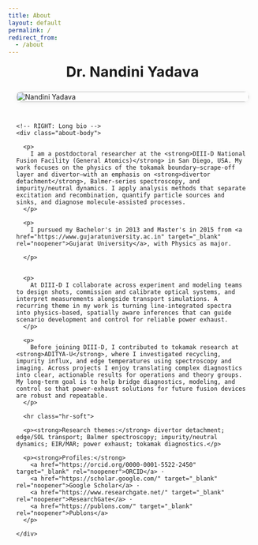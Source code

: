 ```yaml
---
title: About
layout: default
permalink: /
redirect_from:
  - /about
---
```



<style>
/* ====== Clean About layout (like the screenshot) ====== */
.about-wrap{
  max-width: 1100px; margin: 0 auto; padding: 0 1rem 2rem;
}
.about-title{
  text-align: center; font-size: clamp(1.8rem, 2.6vw, 2.4rem);
  font-weight: 700; letter-spacing:.01em; margin: .2rem 0 1.4rem;
}
.about-grid{
  display:grid; grid-template-columns: 360px 1fr; gap: 28px; align-items:start;
}
@media (max-width: 980px){ .about-grid{ grid-template-columns:1fr; } }

.about-photo img{
  width:100%; height:auto; display:block; border-radius:10px;
  box-shadow: 0 2px 10px rgba(0,0,0,.06);
}

/* readable paragraphs like the example */
.about-body p{
  margin: .75rem 0; line-height: 1.7; font-size: 1.02rem; color:#222;
}
.about-body a{ color:#0d3ea9; font-weight:600; text-decoration: underline; }
.about-body strong{ font-weight:700; }
.about-body em{ font-style: italic; }

/* optional subtle divider between main paragraphs and the list below */
.hr-soft{ height:1px; background:#e6e6e6; border:0; margin: 1.4rem 0; }
</style>

<div class="about-wrap">
  <h1 class="about-title">Dr. Nandini Yadava</h1>

  <div class="about-grid">
    <!-- LEFT: Photo -->
    <div class="about-photo">
      <!-- Put your image here -->
      <img src="{{ site.baseurl }}assets/image/2401_PUB012535-Nandni_Yadava_2.jpg" alt="Nandini Yadava">
    </div>

    <!-- RIGHT: Long bio -->
    <div class="about-body">

      <p>
        I am a postdoctoral researcher at the <strong>DIII-D National Fusion Facility (General Atomics)</strong> in San Diego, USA. My work focuses on the physics of the tokamak boundary—scrape-off layer and divertor—with an emphasis on <strong>divertor detachment</strong>, Balmer-series spectroscopy, and impurity/neutral dynamics. I apply analysis methods that separate excitation and recombination, quantify particle sources and sinks, and diagnose molecule-assisted processes.
      </p>

      <p>
        I pursued my Bachelor's in 2013 and Master's in 2015 from <a href="https://www.gujaratuniversity.ac.in" target="_blank" rel="noopener">Gujarat University</a>, with Physics as major. 
 
      </p>

      
      <p>
        At DIII-D I collaborate across experiment and modeling teams to design shots, commission and calibrate optical systems, and interpret measurements alongside transport simulations. A recurring theme in my work is turning line-integrated spectra into physics-based, spatially aware inferences that can guide scenario development and control for reliable power exhaust.
      </p>

      <p>
        Before joining DIII-D, I contributed to tokamak research at <strong>ADITYA-U</strong>, where I investigated recycling, impurity influx, and edge temperatures using spectroscopy and imaging. Across projects I enjoy translating complex diagnostics into clear, actionable results for operations and theory groups. My long-term goal is to help bridge diagnostics, modeling, and control so that power-exhaust solutions for future fusion devices are robust and repeatable.
      </p>

      <hr class="hr-soft">

      <p><strong>Research themes:</strong> divertor detachment; edge/SOL transport; Balmer spectroscopy; impurity/neutral dynamics; EIR/MAR; power exhaust; tokamak diagnostics.</p>

      <p><strong>Profiles:</strong>
        <a href="https://orcid.org/0000-0001-5522-2450" target="_blank" rel="noopener">ORCID</a> ·
        <a href="https://scholar.google.com/" target="_blank" rel="noopener">Google Scholar</a> ·
        <a href="https://www.researchgate.net/" target="_blank" rel="noopener">ResearchGate</a> ·
        <a href="https://publons.com/" target="_blank" rel="noopener">Publons</a>
      </p>

    </div>
  </div>
</div>
